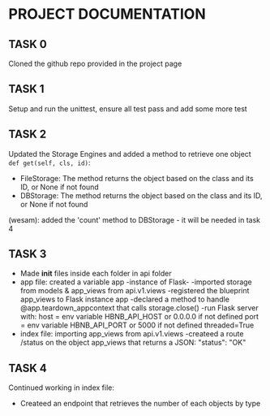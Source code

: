 # PROJECT DOCUMENTATION

## TASK 0
Cloned the github repo provided in the project page

## TASK 1
Setup and run the unittest, ensure all test pass and add some more test

## TASK 2
Updated the Storage Engines and added a method to retrieve one object ```def get(self, cls, id)```:
- FileStorage: The method returns the object based on the class and its ID, or None if not found
- DBStorage: The method returns the object based on the class and its ID, or None if not found

(wesam): added the 'count' method to DBStorage - it will be needed in task 4

## TASK 3
- Made __init__ files inside each folder in api folder
- app file: created a variable app -instance of Flask-
            -imported storage from models & app_views from api.v1.views
            -registered the blueprint app_views to Flask instance app
            -declared a method to handle @app.teardown_appcontext that calls storage.close()
            -run Flask server with:
                host = env variable HBNB_API_HOST or 0.0.0.0 if not defined
                port = env variable HBNB_API_PORT or 5000 if not defined
                threaded=True
- index file: importing app_views from api.v1.views
            -createed  a route /status on the object app_views that returns a JSON: "status": "OK"

## TASK 4
Continued working in index file:
- Createed an endpoint that retrieves the number of each objects by type